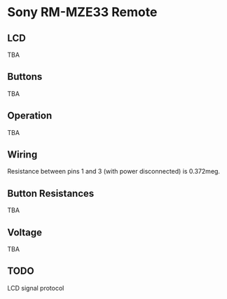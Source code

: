 Sony RM-MZE33 Remote
=========================================

## LCD

TBA

## Buttons

TBA

## Operation

TBA

## Wiring

Resistance between pins 1 and 3 (with power disconnected) is 0.372meg.

## Button Resistances

TBA

## Voltage

TBA

## TODO

LCD signal protocol
